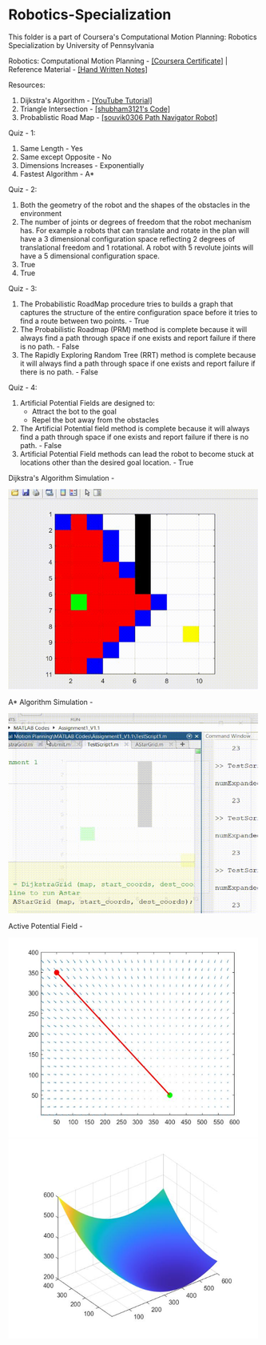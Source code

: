 # Robotics-Specialization

This folder is a part of Coursera's Computational Motion Planning: Robotics Specialization by University of Pennsylvania 

Robotics: Computational Motion Planning - [[Coursera Certificate]](https://www.coursera.org/account/accomplishments/certificate/J9LBT4GW55TH) | Reference Material - [[Hand Written Notes]](https://github.com/souvik0306/Robotics-Specialization/blob/main/Computational%20Motion%20Planning/Computational%20Motion%20Planning%20Notes.pdf)

Resources: 
1. Dijkstra's Algorithm - [[YouTube Tutorial]](https://www.youtube.com/watch?v=XB4MIexjvY0&ab_channel=AbdulBari)
2. Triangle Intersection - [[shubham3121's Code]](https://github.com/shubham3121/Computational-Motion-Planning/blob/master/Assignment2_CSpace/triangle_intersection.m)
3. Probablistic Road Map - [[souvik0306 Path Navigator Robot]](https://github.com/souvik0306/Path-Navigator-Robot)

Quiz - 1:

1. Same Length - Yes
2. Same except Opposite - No
3. Dimensions Increases - Exponentially
4. Fastest Algorithm - A*

Quiz - 2:
1. Both the geometry of the robot and the shapes of the obstacles in the environment  
2. The number of joints or degrees of freedom that the robot mechanism has. For example a robots that can translate and rotate in the plan will have a 3 dimensional configuration space reflecting 2 degrees of translational freedom and 1 rotational. A robot with 5 revolute joints will have a 5 dimensional configuration space.  
3. True
4. True

Quiz - 3:
1. The Probabilistic RoadMap procedure tries to builds a graph that captures the structure of the entire configuration space before it tries to find a route between two points. - True
2. The Probabilistic Roadmap (PRM) method is complete because it will always find a path through space if one exists and report failure if there is no path. - False
3. The Rapidly Exploring Random Tree (RRT) method is complete because it will always find a path through space if one exists and report failure if there is no path. - False

Quiz - 4:
<ol>
  <li>Artificial Potential Fields are designed to:
    <ul>
      <li>Attract the bot to the goal
</li>
      <li>Repel the bot away from the obstacles</li>
    </ul>
  </li>
  <li>The Artificial Potential field method is complete because it will always find a path through space if one exists and report failure if there is no path. - False</li>
  <li>Artificial Potential Field methods can lead the robot to become stuck at locations other than the desired goal location. - True</li>


</ol>

Dijkstra's Algorithm Simulation - 

<img src="https://github.com/souvik0306/Robotics-Specialization/blob/main/Computational%20Motion%20Planning/Media/Djikstars_Algorithm_MATLAB.gif" width="500" height="400">

A* Algorithm Simulation - 

<img src="https://github.com/souvik0306/Robotics-Specialization/blob/main/Computational%20Motion%20Planning/Media/A_star_Algorithm_MATLAB.gif" width="500" height="400">

Active Potential Field - 

<img src="https://github.com/souvik0306/Robotics-Specialization/blob/main/Computational%20Motion%20Planning/Media/Active_Potential_Fields_1.jpg" width="500" height="400">


<img src="https://github.com/souvik0306/Robotics-Specialization/blob/main/Computational%20Motion%20Planning/Media/Active_Potential_Fields_2.jpg" width="500" height="400">


